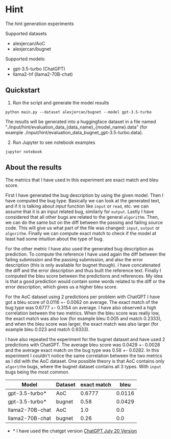 # Hint

The hint generation experiments

Supported datasets

- alexjercan/AoC
- alexjercan/bugnet

Supported models:

- gpt-3.5-turbo (ChatGPT)
- llama2-hf (llama2-70B-chat)

## Quickstart

1. Run the script and generate the model results

```console
python main.py --dataset alexjercan/bugnet --model gpt-3.5-turbo
```

The results will be generated into a huggingface dataset in a file named
"./input/hint/evaluation_data_{data_name}_{model_name}.data" (for example
./input/hint/evaluation_data_bugnet_gpt-3.5-turbo.data).

2. Run Jupyter to see notebook examples

```console
jupyter notebook
```

## About the results

The metrics that I have used in this experiment are exact match and bleu score.

First I have generated the bug description by using the given model. Then I
have computed the bug type. Basically we can look at the generated text, and if
it is talking about *input* function like `input` or `read`, etc. we can assume
that it is an input related bug, similarly for `output`. Lastly I have
considered that all other bugs are related to the general `algorithm`. Then, we
can do the same but on the diff between the passing and failing source code.
This will give us what part of the file was changed: `input`, `output` or
`algorithm`. Finally we can compute exact match to check if the model at least
had some intuition about the type of bug.

For the other metric I have also used the generated bug description as
prediction. To compute the reference I have used again the diff between the
failing submission and the passing submission, and also the error description
(this is only available for bugnet though). I have concatenated the diff and
the error description and thus built the reference text. Finally I computed the
bleu score between the predictions and references. My idea is that a good
prediction would contain some words related to the diff or the error
description, which gives us a higher bleu score.

For the AoC dataset using 2 predictions per problem with ChatGPT I have got a
bleu score of 0.0116 +- 0.0062 on average. The exact match of the bug type was
0.6777 +- 0.3154 on average. I have also observed a high correlation between
the two metrics. When the bleu score was really low, the exact match was also
low (for example bleu 0.005 and match 0.2333), and when the bleu score was
larger, the exact match was also larger (for example bleu 0.023 and match
0.9333).

I have also repeated the experiment for the bugnet dataset and have used 2
predictions with ChatGPT. The average bleu score was 0.0429 +- 0.0028 and the
average exact match on the bug type was 0.58 +- 0.0282. In this experiment I
couldn't notice the same correlation between the two metrics as I did with the
AoC dataset. One possible theory is that AoC contains only `algorithm` bugs,
where the bugnet dataset contains all 3 types. With `input` bugs being the most
common.

| Model            | Dataset | exact match | bleu     |
|------------------|---------|-------------|----------|
| gpt-3.5-turbo*   | AoC     | 0.6777      | 0.0116   |
| gpt-3.5-turbo*   | bugnet  | 0.58        | 0.0429   |
| llama2-70B-chat  | AoC     | 1.0         | 0.0      |
| llama2-70B-chat  | bugnet  | 0.26        | 0.0      |

- \* I have used the chatgpt version [ChatGPT July 20
  Version](https://help.openai.com/en/articles/6825453-chatgpt-release-notes)
